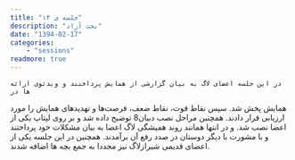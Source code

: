 ```yaml
---
title: "جلسه ی ۱۴"
description: "بحث آزاد"
date: "1394-02-17"
categories:
    - "sessions"
readmore: true
---
```

    در این جلسه اعضای لاگ به بیان گزارشی از همایش پرداختند و ویدئوی ارائه ها در
همایش پخش شد. سپس نقاط قوت، نقاط ضعف، فرصت‌ها و تهدیدهای همایش را مورد ارزیابی
قرار دادند. همچنین مراحل نصب دبیان8 توضیح داده شد و بر روی لپتاپ یکی از اعضا
نصب شد. و در انتها همانند روند همیشگی لاگ اعضا به بیان مشکلات خود پرداختند و
با مشورت با دیگر دوستان در صدد رفع آن برآمدند. همچنین در این جلسه یکی از اعضای
قدیمی شیرازلاگ نیز مجددا به جمع بچه ها اضافه شدند.

